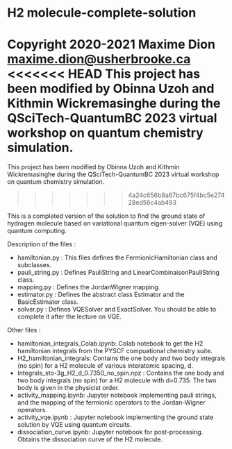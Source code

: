 # H2 molecule-complete-solution

Copyright 2020-2021 Maxime Dion <maxime.dion@usherbrooke.ca>
<<<<<<< HEAD
This project has been modified by Obinna Uzoh and Kithmin Wickremasinghe during the QSciTech-QuantumBC 2023 virtual workshop on quantum chemistry simulation.
=======
This project has been modified by Obinna Uzoh and Kithmin Wickremasinghe during the
QSciTech-QuantumBC 2023 virtual workshop on quantum chemistry simulation.
>>>>>>> 4a24c656b8a67bc675f4bc5e27428ed56c4ab493

This is a completed version of the solution to find the ground state of hydrogen molecule based on variational quantum eigen-solver (VQE) using quantum computing.

Description of the files :
- hamiltonian.py : This files defines the FermionicHamiltonian class and subclasses. 
- pauli_string.py : Defines PauliString and LinearCombinaisonPauliString class. 
- mapping.py : Defines the JordanWigner mapping. 
- estimator.py : Defines the abstract class Estimator and the BasicEstimator class.
- solver.py : Defines VQESolver and ExactSolver. You should be able to complete it after the lecture on VQE. 

Other files :
- hamiltonian_integrals_Colab.ipynb: Colab notebook to get the H2 hamiltonian integrals from the PYSCF compuational chemistry suite.
- H2_hamiltonian_integrals: Contains the one body and two body integrals (no spin) for a H2 molecule of various interatomic spacing, d.
- Integrals_sto-3g_H2_d_0.7350_no_spin.npz : Contains the one body and two body integrals (no spin) for a H2 molecule with d=0.735. The two body is given in the physicist order.
- activity_mapping.ipynb: Jupyter notebook implementing pauli strings, and the mapping of the fermionic operators to the Jordan-Wigner operators.
- activity_vqe.ipynb : Jupyter notebook implementing the ground state solution by VQE using quantum circuits. 
- dissociation_curve.ipynb: Jupyter notebook for post-processing. Obtains the dissociation curve of the H2 molecule. 
